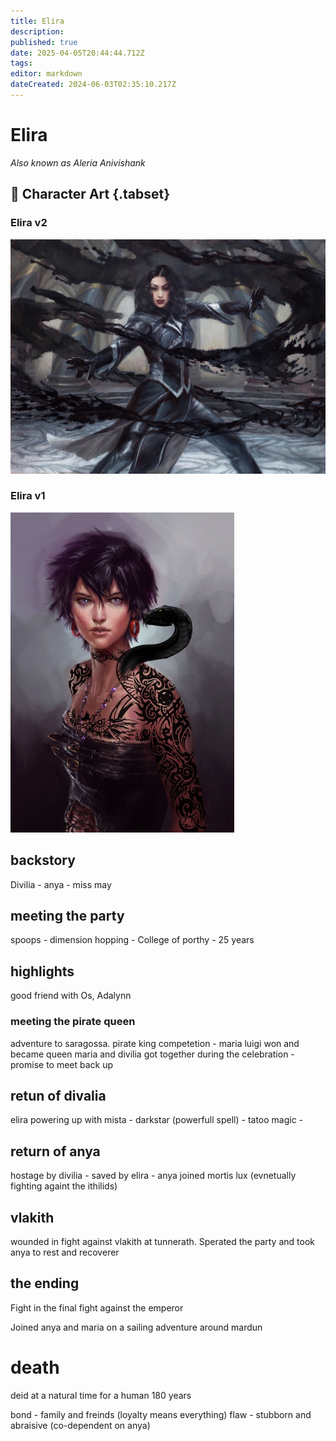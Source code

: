 ```yaml
---
title: Elira
description: 
published: true
date: 2025-04-05T20:44:44.712Z
tags: 
editor: markdown
dateCreated: 2024-06-03T02:35:10.217Z
---
```


# Elira  
*Also known as Aleria Anivishank*  

## 📜 Character Art {.tabset}  

### Elira v2  
![elira.jpg](/characters/other/elira.jpg)  

### Elira v1  
![elira_v1.jpg](/characters/other/elira_v1.jpg)  


## backstory
Divilia - anya - miss may

## meeting the party
spoops - dimension hopping - College of porthy -  25 years

## highlights
good friend with Os, Adalynn 

### meeting the pirate queen
adventure to saragossa. pirate king competetion - maria luigi won and became queen
maria and divilia got together during the celebration - promise to meet back up

## retun of divalia
elira powering up with mista - darkstar (powerfull spell) - tatoo magic - 

## return of anya
hostage by divilia - saved by elira - anya joined mortis lux (evnetually fighting againt the ithilids)

## vlakith
wounded in fight against vlakith at tunnerath. Sperated the party and took anya to rest and recoverer

## the ending
Fight in the final fight against the emperor

Joined anya and maria on a sailing adventure around mardun

# death
deid at a natural time for a human 180 years

bond - family and freinds (loyalty means everything)
flaw - stubborn and abraisive (co-dependent on anya)
